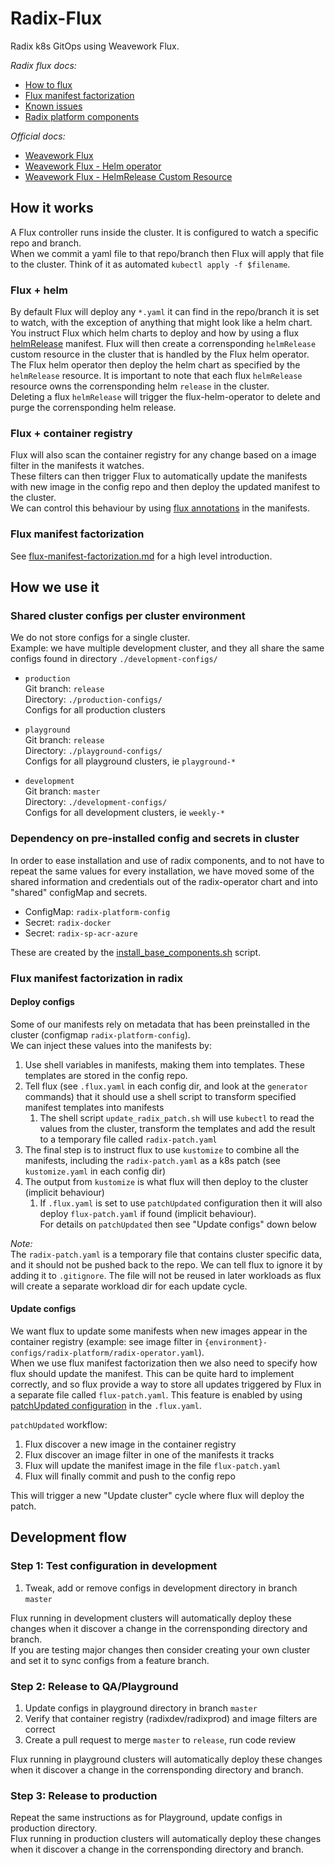 # Radix-Flux

Radix k8s GitOps using Weavework Flux.

_Radix flux docs:_
- [How to flux](./how-to.md)
- [Flux manifest factorization](./flux-manifest-factorization.md)
- [Known issues](./known-issues.md)
- [Radix platform components](https://github.com/equinor/radix-private/blob/master/docs/radix-platform/readme.md)

_Official docs:_
- [Weavework Flux](https://github.com/fluxcd/flux)
- [Weavework Flux - Helm operator](https://github.com/fluxcd/flux#get-started-with-the-helm-operator)
- [Weavework Flux - HelmRelease Custom Resource](https://docs.fluxcd.io/en/latest/helm-operator/references/helmrelease-custom-resource.html)


## How it works

A Flux controller runs inside the cluster. It is configured to watch a specific repo and branch.  
When we commit a yaml file to that repo/branch then Flux will apply that file to the cluster. Think of it as automated `kubectl apply -f $filename`.  

### Flux + helm

By default Flux will deploy any `*.yaml` it can find in the repo/branch it is set to watch, with the exception of anything that might look like a helm chart.  
You instruct Flux which helm charts to deploy and how by using a flux [helmRelease](https://github.com/weaveworks/flux/blob/master/site/helm-integration.md) manifest. Flux will then create a corrensponding `helmRelease` custom resource in the cluster that is handled by the Flux helm operator. The Flux helm operator then deploy the helm chart as specified by the `helmRelease` resource. It is important to note that each flux `helmRelease` resource owns the corrensponding helm `release` in the cluster.  
Deleting a flux `helmRelease` will trigger the flux-helm-operator to delete and purge the corrensponding helm release.

### Flux + container registry

Flux will also scan the container registry for any change based on a image filter in the manifests it watches.  
These filters can then trigger Flux to automatically update the manifests with new image in the config repo and then deploy the updated manifest to the cluster.   
We can control this behaviour by using [flux annotations](https://github.com/weaveworks/flux/blob/master/site/helm-integration.md#using-annotations-to-control-updates-to-helmrelease-resources) in the manifests.

### Flux manifest factorization

See [flux-manifest-factorization.md](./flux-manifest-factorization.md) for a high level introduction.

## How we use it

### Shared cluster configs per cluster environment

We do not store configs for a single cluster.  
Example: we have multiple development cluster, and they all share the same configs found in directory `./development-configs/`

- `production`  
  Git branch: `release`  
  Directory: `./production-configs/`  
  Configs for all production clusters  

- `playground`  
  Git branch: `release`  
  Directory: `./playground-configs/`  
  Configs for all playground clusters, ie `playground-*`  

- `development`  
  Git branch: `master`  
  Directory: `./development-configs/`  
  Configs for all development clusters, ie `weekly-*`  

### Dependency on pre-installed config and secrets in cluster

In order to ease installation and use of radix components, and to not have to repeat the same values for every installation, we have moved some of the shared information and credentials out of the radix-operator chart and into "shared" configMap and secrets.

- ConfigMap: `radix-platform-config`
- Secret: `radix-docker` 
- Secret: `radix-sp-acr-azure`  

These are created by the [install_base_components.sh](https://github.com/equinor/radix-platform/blob/master/scripts/install_base_components.sh) script.

### Flux manifest factorization in radix

#### Deploy configs

Some of our manifests rely on metadata that has been preinstalled in the cluster (configmap `radix-platform-config`).  
We can inject these values into the manifests by:

1. Use shell variables in manifests, making them into templates. These templates are stored in the config repo.
1. Tell flux (see `.flux.yaml` in each config dir, and look at the `generator` commands) that it should use a shell script to transform specified manifest templates into manifests
   1. The shell script `update_radix_patch.sh` will use `kubectl` to read the values from the cluster, transform the templates and add the result to a temporary file called `radix-patch.yaml`
1. The final step is to instruct flux to use `kustomize` to combine all the manifests, including the `radix-patch.yaml` as a k8s patch (see `kustomize.yaml` in each config dir)
1. The output from `kustomize` is what flux will then deploy to the cluster (implicit behaviour)
   1. If `.flux.yaml` is set to use `patchUpdated` configuration then it will also deploy `flux-patch.yaml` if found (implicit behaviour).  
      For details on `patchUpdated` then see "Update configs" down below

_Note:_  
The `radix-patch.yaml` is a temporary file that contains cluster specific data, and it should not be pushed back to the repo. We can tell flux to ignore it by adding it to `.gitignore`. The file will not be reused in later workloads as flux will create a separate workload dir for each update cycle.

#### Update configs

We want flux to update some manifests when new images appear in the container registry (example: see image filter in `{environment}-configs/radix-platform/radix-operator.yaml`).  
When we use flux manifest factorization then we also need to specify how flux should update the manifest. This can be quite hard to implement correctly, and so flux provide a way to store all updates triggered by Flux in a separate file called `flux-patch.yaml`. This feature is enabled by using [patchUpdated configuration](https://github.com/weaveworks/flux/blob/master/site/helm-integration.md#using-annotations-to-control-updates-to-helmrelease-resources) in the `.flux.yaml`.

`patchUpdated` workflow:

1. Flux discover a new image in the container registry
1. Flux discover an image filter in one of the manifests it tracks
1. Flux will update the manifest image in the file `flux-patch.yaml`
1. Flux will finally commit and push to the config repo

This will trigger a new "Update cluster" cycle where flux will deploy the patch.



## Development flow

### Step 1: Test configuration in development

1. Tweak, add or remove configs in development directory in branch `master`

Flux running in development clusters will automatically deploy these changes when it discover a change in the corrensponding directory and branch.  
If you are testing major changes then consider creating your own cluster and set it to sync configs from a feature branch.

### Step 2: Release to QA/Playground

1. Update configs in playground directory in branch `master`
1. Verify that container registry (radixdev/radixprod) and image filters are correct
1. Create a pull request to merge `master` to `release`, run code review

Flux running in playground clusters will automatically deploy these changes when it discover a change in the corrensponding directory and branch.

### Step 3: Release to production

Repeat the same instructions as for Playground, update configs in production directory.  
Flux running in production clusters will automatically deploy these changes when it discover a change in the corrensponding directory and branch.
